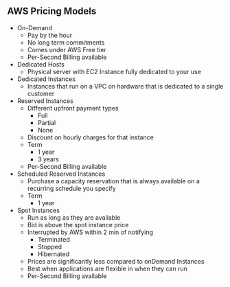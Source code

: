 ## AWS Pricing Models

- On-Demand
	- Pay by the hour
	- No long term commitments
	- Comes under AWS Free tier 
	- Per-Second Billing available
- Dedicated Hosts
	- Physical server with EC2 Instance fully dedicated to your use
- Dedicated Instances
	- Instances that run on a VPC on hardware that is dedicated to a single customer
- Reserved Instances
	- Different upfront payment types
		- Full
		- Partial
		- None
	- Discount on hourly charges for that instance
	- Term
		- 1 year
		- 3 years
	- Per-Second Billing available
- Scheduled Reserved Instances
	- Purchase a capacity reservation that is always available on a recurring schedule you specify
	- Term 
		- 1 year
- Spot Instances
	- Run as long as they are available
	- Bid is above the spot instance price
	- Interrupted by AWS within 2 min of notifying
		- Terminated
		- Stopped
		- Hibernated
	- Prices are significantly less compared to onDemand Instances
	- Best when applications are flexible in when they can run
	- Per-Second Billing available